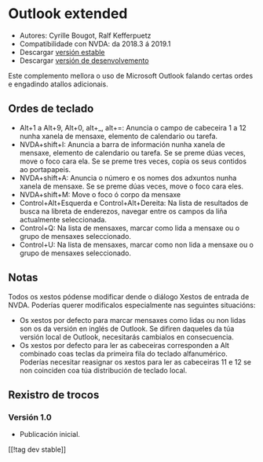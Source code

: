 # Outlook extended #

* Autores: Cyrille Bougot, Ralf Kefferpuetz
* Compatibilidade con NVDA: da 2018.3 á 2019.1
* Descargar [versión estable][1]
* Descargar [versión de desenvolvemento][2]

Este complemento mellora o uso de Microsoft Outlook falando certas ordes e
engadindo atallos adicionais.

## Ordes de teclado

* Alt+1 a Alt+9, Alt+0, alt+_, alt+=: Anuncia o campo de cabeceira 1 a 12
  nunha xanela de mensaxe, elemento de calendario ou tarefa.
* NVDA+shift+I: Anuncia a barra de información nunha xanela de mensaxe,
  elemento de calendario ou tarefa. Se se preme dúas veces, move o foco cara
  ela. Se se preme tres veces, copia os seus contidos ao portapapeis.
* NVDA+shift+A: Anuncia o número e os nomes dos adxuntos nunha xanela de
  mensaxe. Se se preme dúas veces, move o foco cara eles.
* NVDA+shift+M: Move o foco ó corpo da mensaxe
* Control+Alt+Esquerda e Control+Alt+Dereita: Na lista de resultados de
  busca na libreta de enderezos, navegar entre os campos da liña actualmente
  seleccionada.
* Control+Q: Na lista de mensaxes, marcar como lida a mensaxe ou o grupo de
  mensaxes seleccionado.
* Control+U: Na lista de mensaxes, marcar como non lida a mensaxe ou o grupo
  de mensaxes seleccionado.

## Notas

Todos os xestos pódense modificar dende o diálogo Xestos de entrada de
NVDA. Poderías querer modificalos especialmente nas seguintes situacións:

* Os xestos por defecto para marcar mensaxes como lidas ou non lidas son os
  da versión en inglés de Outlook. Se difiren daqueles da túa versión local
  de Outlook, necesitarás cambialos en consecuencia.
* Os xestos por defecto para ler as cabeceiras corresponden a Alt combinado
  coas teclas da primeira fila do teclado alfanumérico. Poderías necesitar
  reasignar os xestos para ler as cabeceiras 11 e 12 se non coinciden coa
  túa distribución de teclado local.

## Rexistro de trocos

### Versión 1.0

* Publicación inicial.

[[!tag dev stable]]

[1]: https://addons.nvda-project.org/files/get.php?file=outlookextended

[2]: https://addons.nvda-project.org/files/get.php?file=outlookextended
